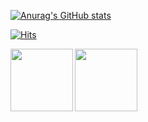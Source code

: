 [![Anurag's GitHub stats](https://github-readme-stats.vercel.app/api?username=KIMJINWOO4)](https://github.com/anuraghazra/github-readme-stats)


[![Hits](https://hits.seeyoufarm.com/api/count/incr/badge.svg?url=https%3A%2F%2Fgithub.com%2FKIMJINWOO4%2Fhit-counter&count_bg=%2379C83D&title_bg=%23555555&icon=&icon_color=%23E7E7E7&title=hits&edge_flat=false)](https://hits.seeyoufarm.com)

<a href="https://lgtmtome.tistory.com" target="_blank">
  <img src="[https://t1.kakaocdn.net/kakaocorp/kakaocorp/admin/5a539919017800001.png](https://www.google.com/url?sa=i&url=https%3A%2F%2Fwww.basicincomeparty.kr%2Fabout%2Fshin-jihye%2Ftistory-logo-fill_white&psig=AOvVaw1tdw6dyaiuZw4p8kok-zYL&ust=1680419379524000&source=images&cd=vfe&ved=0CAwQjRxqFwoTCKj8_pKQiP4CFQAAAAAdAAAAABAI)" height = "100" width="100"  align="left">
</a>
<a href="https://velog.io/@keroeroe14" target="_blank">
  <img src="https://encrypted-tbn0.gstatic.com/images?q=tbn:ANd9GcSyNzr9MLrq6HDmdGFQLllBDOM-kRibAYyqgJjvXHbd7A&s" height = "100" width="100"  align="left">
</a>
<!--

**KIMJINWOO4/KIMJINWOO4** is a ✨ _special_ ✨ repository because
Here are some ideas to get you started:
- 🔭 I’m cur

